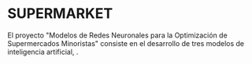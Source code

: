 # SUPERMARKET
El proyecto "Modelos de Redes Neuronales para la Optimización de Supermercados Minoristas" consiste en el desarrollo de tres modelos de inteligencia artificial, .  
